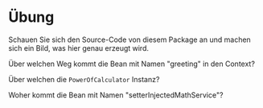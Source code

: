 # Übung

Schauen Sie sich den Source-Code von diesem Package an und machen sich ein Bild, was hier genau erzeugt wird.

Über welchen Weg kommt die Bean mit Namen "greeting" in den Context?

Über welchen die `PowerOfCalculator` Instanz?

Woher kommt die Bean mit Namen "setterInjectedMathService"?